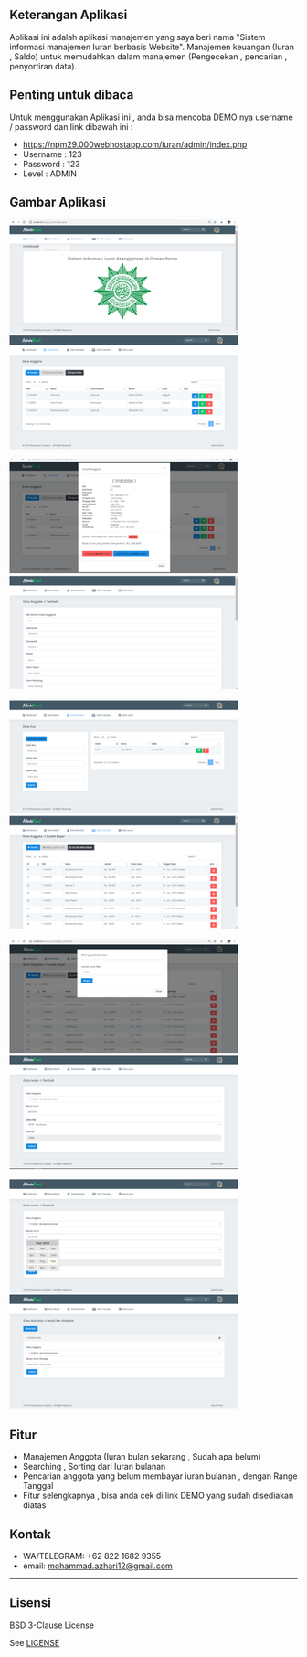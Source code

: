 ## Keterangan Aplikasi
Aplikasi ini adalah aplikasi manajemen yang saya beri nama "Sistem informasi manajemen Iuran berbasis Website".
Manajemen keuangan (Iuran , Saldo) untuk memudahkan dalam manajemen (Pengecekan , pencarian , penyortiran data).
<br>

## Penting untuk dibaca
Untuk menggunakan Aplikasi ini , anda bisa mencoba DEMO nya username / password dan link dibawah ini : 
* https://npm29.000webhostapp.com/iuran/admin/index.php
* Username : 123
* Password : 123
* Level : ADMIN

## Gambar Aplikasi
<p float="left">
  <img src="https://github.com/illusi03/Iuran_Ormas/blob/master/Screenshot/1.PNG" width="400" height="200" alt=""/>
  <img src="https://github.com/illusi03/Iuran_Ormas/blob/master/Screenshot/2.PNG" width="400" height="200" alt=""/>
</p>
<p float="left">
  <img src="https://github.com/illusi03/Iuran_Ormas/blob/master/Screenshot/3.PNG" width="400" height="200" alt=""/>
  <img src="https://github.com/illusi03/Iuran_Ormas/blob/master/Screenshot/4.PNG" width="400" height="200" alt=""/>
</p>
<p float="left">
  <img src="https://github.com/illusi03/Iuran_Ormas/blob/master/Screenshot/5.PNG" width="400" height="200" alt=""/>
  <img src="https://github.com/illusi03/Iuran_Ormas/blob/master/Screenshot/6.PNG" width="400" height="200" alt=""/>
</p>
<p float="left">
  <img src="https://github.com/illusi03/Iuran_Ormas/blob/master/Screenshot/7.PNG" width="400" height="200" alt=""/>
  <img src="https://github.com/illusi03/Iuran_Ormas/blob/master/Screenshot/8.PNG" width="400" height="200" alt=""/>
</p>
                                                                                                                 
<p float="left">
  <img src="https://github.com/illusi03/Iuran_Ormas/blob/master/Screenshot/8a.PNG" width="400" height="200" alt=""/>
  <img src="https://github.com/illusi03/Iuran_Ormas/blob/master/Screenshot/9.PNG" width="400" height="200" alt=""/>
</p>


## Fitur 
* Manajemen Anggota (Iuran bulan sekarang , Sudah apa belum)
* Searching , Sorting dari Iuran bulanan
* Pencarian anggota yang belum membayar iuran bulanan , dengan Range Tanggal
* Fitur selengkapnya , bisa anda cek di link DEMO yang sudah disediakan diatas

## Kontak
* WA/TELEGRAM: +62 822 1682 9355
* email: mohammad.azhari12@gmail.com

----

## Lisensi

BSD 3-Clause License

See [LICENSE](LICENSE)
